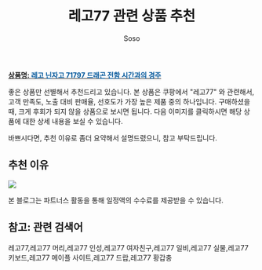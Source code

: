 ﻿---
layout: post
title:  "레고77 관련 상품 추천"
author: Soso
categories: [ 출산 / 육아]
tags: [레고77,레고77 머리,레고77 인성,레고77 여자친구,레고77 일비,레고77 실물,레고77 키보드,레고77 메이플 사이트,레고77 드랍,레고77 황갑충]
image: https://ads-partners.coupang.com/image1/dtegTyQ5GuND1uuSdshK06FJKFXoIcezgJ0bduc9ridIn3D_JtPE8D_nuqsSC6zqhAog8udNjPJJub1GQ4ptkRvbLRGzvNaRsqxTzpRL6RWtsR8e6JYC6CXDNlEKEXm0fCdZog8VNo5C46s0qPEWYrwnAbv20xoIJARQOT008AYI8gFjisTvd0voOcg_5Knmp4pv15wlmWf4K8EBWKu_Iwrc5PjVSK0hlj5xsjMwQPonNHqhX1yLccsRcD4yHuJosGbr2j_mJ8N76cXIJ3_f0FLc_5BRu_IjRZQpcSmkl7qF0hpcjw== 
description: "쿠팡에서 레고77 관련 상품으로 가장 고객 선호도가 높은 제품 중 하나입니다."
---

<a href="https://link.coupang.com/re/AFFSDP?lptag=AF5673682&pageKey=7328230364&itemId=18808666415&vendorItemId=86456415943&traceid=V0-153-92570427c8c1ccd8&requestid=20240201105449674319067880&token=31850B%7CGM"><b>상품명: <font color='#01579B'>레고 닌자고 71797 드래곤 전함 시간과의 경주</font></b></a>

좋은 상품만 선별해서 추천드리고 있습니다.
본 상품은 쿠팡에서 "레고77" 와 관련해서, 고객 만족도, 노출 대비 판매율, 선호도가 가장 높은 제품 중의 하나입니다.
구매하셨을 때, 크게 후회가 되지 않을 상품으로 보시면 됩니다. 
다음 이미지를 클릭하시면 해당 상품에 대한 상세 내용을 보실 수 있습니다.

바쁘시다면, 추천 이유로 좀더 요약해서 설명드렸으니, 참고 부탁드립니다.

## 추천 이유 

<a href="https://link.coupang.com/re/AFFSDP?lptag=AF5673682&pageKey=7328230364&itemId=18808666415&vendorItemId=86456415943&traceid=V0-153-92570427c8c1ccd8&requestid=20240201105449674319067880&token=31850B%7CGM"><img src="http://image1.coupangcdn.com/image/vendor_inventory/f15b/a27c906520406279b617a0100bab1f9d7f63048fe070cefbd1367e4b329c.jpg"></a> 

본 블로그는 파트너스 활동을 통해 일정액의 수수료를 제공받을 수 있습니다.

## 참고: 관련 검색어    
레고77,레고77 머리,레고77 인성,레고77 여자친구,레고77 일비,레고77 실물,레고77 키보드,레고77 메이플 사이트,레고77 드랍,레고77 황갑충